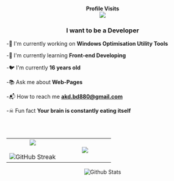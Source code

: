 <h1 align="center"></h1>
  </a>
</p>
<p align="center">
    <b>Profile Visits</b><br>
<img align="middle" src="https://profile-counter.glitch.me/V-E-N-O-X/count.svg" />
</p>
<h3 align="center">I want to be a Developer</h3>

  -📑  I'm currently working on **Windows Optimisation Utility Tools**

  -🍁 I'm currently learning **Front-end Developing**

  -🐦 I'm currently **16 years old**

  -📚 Ask me about **Web-Pages**

  -📬 How to reach me **akd.bd880@gmail.com**

  -☠ Fun fact **Your brain is constantly eating itself**

</p>
<br><br>
<table align="center">
  <tr border="none">
    <td width="50%" align="center">
       <img src="https://github-readme-stats.vercel.app/api?username=V-E-N-O-X&theme=dark&show_icons=true&count_private=true" align="center"> <br> <br>
       <img src="https://github-readme-streak-stats.herokuapp.com/?user=V-E-N-O-X&theme=dark&hide_border=false" title=" Get streak stats for your profile at git.io/streak-stats" alt="GitHub Streak">
        </td>
    <td width="50%" align="center">
      <img src="https://github-readme-stats.anuraghazra1.vercel.app/api/top-langs/?username=V-E-N-O-X&theme=dark&hide_border=false&no-bg=true&no-frame=true&langs_count=10" align="center">
    </td>
  </tr>
</table>
</div>
<p align="center">
        <img src="https://raw.githubusercontent.com/bornmay/bornmay/Update/svg/Bottom.svg" alt="Github Stats" />
</p>

